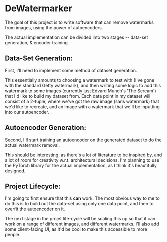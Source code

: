 # DeWatermarker

The goal of this project is to write software that can remove watermarks from images, using the power of autoencoders.

The actual implementation can be divided into two stages -- data-set generation, & encoder training.

## Data-Set Generation:

First, I'll need to implement some method of dataset generation.

This essentially amounts to choosing a watermark to test with (I've gone with the standard Getty watermark), and
then writing some logic to add this watermark to some images (currently just Edvard Munch's 'The Scream') that
I'd like to build my dataset from. Each data point in my dataset will consist of a 2-tuple, where we've got the
raw image (sans watermark) that we'd like to recreate, and an image with a watermark that we'll be inputting into
our autoencoder.

## Autoencoder Generation:
Second, I'll start training an autoencoder on the generated dataset to do the actual watermark removal.

This should be interesting, as there's a lot of literature to be inspired by, and a lot of room for creativity
w.r.t. architectural decisions. I'm planning to use the PyTorch library for the actual implementation, as I think
it's beautifully designed.

## Project Lifecycle:

I'm going to first ensure that this __can__ work. The most obvious way to me to do this is to build out the data-set
using only one data point, and then to overfit the autoencoder on it.

The next stage in the projet life-cycle will be scaling this up so that it can work on a range of different images, and
different watermarks. I'll also add some client-facing UI, as it'd be cool to make this accessible to more people.
